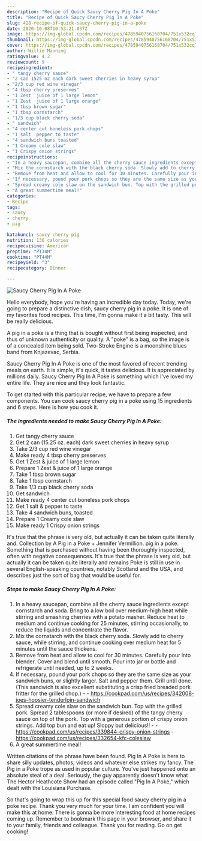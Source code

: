 ```yaml
---
description: "Recipe of Quick Saucy Cherry Pig In A Poke"
title: "Recipe of Quick Saucy Cherry Pig In A Poke"
slug: 428-recipe-of-quick-saucy-cherry-pig-in-a-poke
date: 2020-10-08T10:53:21.037Z
image: https://img-global.cpcdn.com/recipes/4785940756168704/751x532cq70/saucy-cherry-pig-in-a-poke-recipe-main-photo.jpg
thumbnail: https://img-global.cpcdn.com/recipes/4785940756168704/751x532cq70/saucy-cherry-pig-in-a-poke-recipe-main-photo.jpg
cover: https://img-global.cpcdn.com/recipes/4785940756168704/751x532cq70/saucy-cherry-pig-in-a-poke-recipe-main-photo.jpg
author: Willie Manning
ratingvalue: 4.2
reviewcount: 9
recipeingredient:
- " tangy cherry sauce"
- "2 can 1525 oz each dark sweet cherries in heavy syrup"
- "2/3 cup red wine vinegar"
- "4 tbsp cherry preserves"
- "1 Zest  juice of 1 large lemon"
- "1 Zest  juice of 1 large orange"
- "1 tbsp brown sugar"
- "1 tbsp cornstarch"
- "1/3 cup black cherry soda"
- " sandwich"
- "4 center cut boneless pork chops"
- "1 salt  pepper to taste"
- "4 sandwich buns toasted"
- "1 Creamy cole slaw"
- "1 Crispy onion strings"
recipeinstructions:
- "In a heavy saucepan, combine all the cherry sauce ingredients except cornstarch and soda. Bring to a low boil over medium-high heat while stirring and smashing cherries with a potato masher. Reduce heat to medium and continue cooking for 25 minutes, stirring occasionally, to reduce the liquids and concentrate the flavor."
- "Mix the cornstarch with the black cherry soda. Slowly add to cherry sauce, while stirring, and continue cooking over medium heat for 5 minutes until the sauce thickens."
- "Remove from heat and allow to cool for 30 minutes. Carefully pour into blender. Cover and blend until smooth. Pour into jar or bottle and refrigerate until needed, up to 2 weeks."
- "If necessary, pound your pork chops so they are the same size as your sandwich buns, or slightly larger. Salt and pepper them. Grill until done. (This sandwich is also excellent substituting a crisp fried breaded pork fritter for the grilled chop.)  https://cookpad.com/us/recipes/342008-joes-hoosier-tenderloin-sandwich"
- "Spread creamy cole slaw on the sandwich bun. Top with the grilled pork. Spread 2 tablespoons (or more if desired) of the tangy cherry sauce on top of the pork. Top with a generous portion of crispy onion strings. Add top bun and eat up! Sloppy but delicious!!  https://cookpad.com/us/recipes/339844-crispy-onion-strings https://cookpad.com/us/recipes/332654-kfc-coleslaw"
- "A great summertime meal!"
categories:
- Recipe
tags:
- saucy
- cherry
- pig

katakunci: saucy cherry pig 
nutrition: 136 calories
recipecuisine: American
preptime: "PT34M"
cooktime: "PT44M"
recipeyield: "3"
recipecategory: Dinner

---
```



![Saucy Cherry Pig In A Poke](https://img-global.cpcdn.com/recipes/4785940756168704/751x532cq70/saucy-cherry-pig-in-a-poke-recipe-main-photo.jpg)

Hello everybody, hope you're having an incredible day today. Today, we're going to prepare a distinctive dish, saucy cherry pig in a poke. It is one of my favorites food recipes. This time, I'm gonna make it a bit tasty. This will be really delicious.

A pig in a poke is a thing that is bought without first being inspected, and thus of unknown authenticity or quality. A &#34;poke&#34; is a bag, so the image is of a concealed item being sold. Two-Stroke Engine is a moonshine blues band from Knjazevac, Serbia.

Saucy Cherry Pig In A Poke is one of the most favored of recent trending meals on earth. It is simple, it's quick, it tastes delicious. It is appreciated by millions daily. Saucy Cherry Pig In A Poke is something which I've loved my entire life. They are nice and they look fantastic.


To get started with this particular recipe, we have to prepare a few components. You can cook saucy cherry pig in a poke using 15 ingredients and 6 steps. Here is how you cook it.

<!--inarticleads1-->

##### The ingredients needed to make Saucy Cherry Pig In A Poke:

1. Get  tangy cherry sauce
1. Get 2 can (15.25 oz. each) dark sweet cherries in heavy syrup
1. Take 2/3 cup red wine vinegar
1. Make ready 4 tbsp cherry preserves
1. Get 1 Zest &amp; juice of 1 large lemon
1. Prepare 1 Zest &amp; juice of 1 large orange
1. Take 1 tbsp brown sugar
1. Take 1 tbsp cornstarch
1. Take 1/3 cup black cherry soda
1. Get  sandwich
1. Make ready 4 center cut boneless pork chops
1. Get 1 salt &amp; pepper to taste
1. Take 4 sandwich buns, toasted
1. Prepare 1 Creamy cole slaw
1. Make ready 1 Crispy onion strings


It&#39;s true that the phrase is very old, but actually it can be taken quite literally and. Collection by A Pig in a Poke + Jennifer Vermillion. pig in a poke. Something that is purchased without having been thoroughly inspected, often with negative consequences. It&#39;s true that the phrase is very old, but actually it can be taken quite literally and remains Poke is still in use in several English-speaking countries, notably Scotland and the USA, and describes just the sort of bag that would be useful for. 

<!--inarticleads2-->

##### Steps to make Saucy Cherry Pig In A Poke:

1. In a heavy saucepan, combine all the cherry sauce ingredients except cornstarch and soda. Bring to a low boil over medium-high heat while stirring and smashing cherries with a potato masher. Reduce heat to medium and continue cooking for 25 minutes, stirring occasionally, to reduce the liquids and concentrate the flavor.
1. Mix the cornstarch with the black cherry soda. Slowly add to cherry sauce, while stirring, and continue cooking over medium heat for 5 minutes until the sauce thickens.
1. Remove from heat and allow to cool for 30 minutes. Carefully pour into blender. Cover and blend until smooth. Pour into jar or bottle and refrigerate until needed, up to 2 weeks.
1. If necessary, pound your pork chops so they are the same size as your sandwich buns, or slightly larger. Salt and pepper them. Grill until done. (This sandwich is also excellent substituting a crisp fried breaded pork fritter for the grilled chop.) -  - https://cookpad.com/us/recipes/342008-joes-hoosier-tenderloin-sandwich
1. Spread creamy cole slaw on the sandwich bun. Top with the grilled pork. Spread 2 tablespoons (or more if desired) of the tangy cherry sauce on top of the pork. Top with a generous portion of crispy onion strings. Add top bun and eat up! Sloppy but delicious!! -  - https://cookpad.com/us/recipes/339844-crispy-onion-strings - https://cookpad.com/us/recipes/332654-kfc-coleslaw
1. A great summertime meal!


Written citations of the phrase have been found. Pig In A Poke is here to share silly updates, photos, videos and whatever else strikes my fancy. The Pig in a Poke trope as used in popular culture. You&#39;ve just happened onto an absolute steal of a deal. Seriously, the guy apparently doesn&#39;t know what The Hector Heathcote Show had an episode called &#34;Pig In A Poke,&#34; which dealt with the Louisiana Purchase. 

So that's going to wrap this up for this special food saucy cherry pig in a poke recipe. Thank you very much for your time. I am confident you will make this at home. There is gonna be more interesting food at home recipes coming up. Remember to bookmark this page in your browser, and share it to your family, friends and colleague. Thank you for reading. Go on get cooking!
